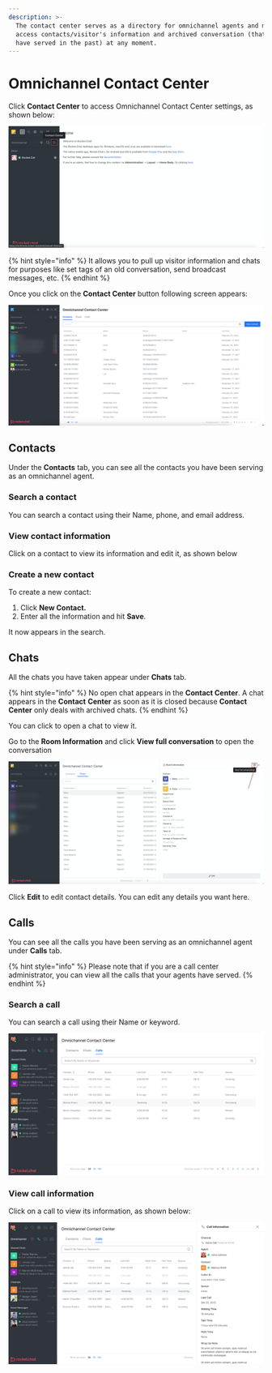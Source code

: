 ```yaml
---
description: >-
  The contact center serves as a directory for omnichannel agents and mangers to
  access contacts/visitor's information and archived conversation (that they
  have served in the past) at any moment.
---
```


# Omnichannel Contact Center

Click **Contact Center** to access Omnichannel Contact Center settings, as shown below:

![](<../../../.gitbook/assets/image (205).png>)

{% hint style="info" %}
It allows you to pull up visitor information and chats for purposes like set tags of an old conversation, send broadcast messages, etc.
{% endhint %}

Once you click on the **Contact Center** button following screen appears:

![](<../../../.gitbook/assets/image (670).png>)

## Contacts

Under the **Contacts** tab, you can see all the contacts you have been serving as an omnichannel agent.

### Search a contact

You can search a contact using their Name, phone, and email address.

### View contact information

Click on a contact to view its information and edit it, as shown below

### Create a new contact

To create a new contact:

1. Click **New Contact.**
2. &#x20;Enter all the information and hit **Save**.&#x20;

It now appears in the search.

## Chats

All the chats you have taken appear under **Chats** tab.

{% hint style="info" %}
No open chat appears in the **Contact Center**. A chat appears in the **Contact** **Center** as soon as it is closed because **Contact Center** only deals with archived chats.  &#x20;
{% endhint %}

You can click to open a chat to view it.

Go to the **Room Information** and click **View full conversation** to open the conversation

![](<../../../.gitbook/assets/image (336).png>)

Click **Edit** to edit contact details. You can edit any details you want here.&#x20;

## Calls

You can see all the calls you have been serving as an omnichannel agent under **Calls** tab.

{% hint style="info" %}
Please note that if you are a call center administrator, you can view all the calls that your agents have served.
{% endhint %}

### Search a call

You can search a call using their Name or keyword.

![](<../../../.gitbook/assets/image (655).png>)

### View call information

Click on a call to view its information, as shown below:

![](<../../../.gitbook/assets/image (654).png>)
